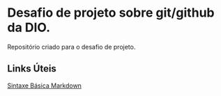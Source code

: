 # Desafio de projeto sobre git/github da DIO.
Repositório criado para o desafio de projeto.

## Links Úteis
[Sintaxe Básica Markdown](https://www.markdownguide.org/basic-syntax/)
